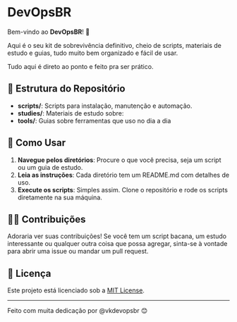 # DevOpsBR

Bem-vindo ao **DevOpsBR**! 🎉

Aqui é o seu kit de sobrevivência definitivo, cheio de scripts, materiais de estudo e guias, tudo muito bem organizado e fácil de usar. 

Tudo aqui é direto ao ponto e feito pra ser prático.

## 📁 Estrutura do Repositório

- **scripts/**: Scripts para instalação, manutenção e automação.
- **studies/**: Materiais de estudo sobre:
- **tools/**: Guias sobre ferramentas que uso no dia a dia

## 🚀 Como Usar

1. **Navegue pelos diretórios**: Procure o que você precisa, seja um script ou um guia de estudo.
2. **Leia as instruções**: Cada diretório tem um README.md com detalhes de uso.
3. **Execute os scripts**: Simples assim. Clone o repositório e rode os scripts diretamente na sua máquina.

## 👨‍💻 Contribuições

Adoraria ver suas contribuições! Se você tem um script bacana, um estudo interessante ou qualquer outra coisa que possa agregar, sinta-se à vontade para abrir uma issue ou mandar um pull request.

## 📝 Licença

Este projeto está licenciado sob a [MIT License](LICENSE).

---

Feito com muita dedicação por @vkdevopsbr 😊
